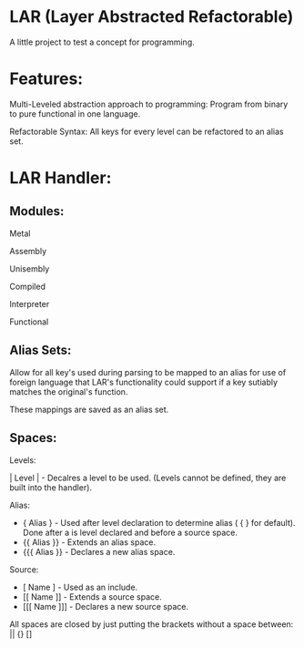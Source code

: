# LAR (Layer Abstracted Refactorable)
A little project to test a concept for programming.


# Features:

Multi-Leveled abstraction approach to programming: Program from binary to pure functional in one language.

Refactorable Syntax: All keys for every level can be refactored to an alias set.
# LAR Handler:

## Modules:
Metal

Assembly

Unisembly

Compiled

Interpreter

Functional


## Alias Sets:
Allow for all key's used during parsing to be mapped to an alias for use of foreign language that LAR's functionality could support if a key sutiably matches the original's function.

These mappings are saved as an alias set.

## Spaces:

Levels:

| Level | - Decalres a level to be used. (Levels cannot be defined, they are built into the handler).

Alias:

* { Alias } - Used after level declaration to determine alias ( { } for default). Done after a is level declared and before a source space.
* {{ Alias }} - Extends an alias space.
* {{{ Alias }} - Declares a new alias space.

Source:

* [ Name ] - Used as an include.
* [[ Name ]] - Extends a source space.
* [[[ Name ]]] - Declares a new source space.

All spaces are closed by just putting the brackets without a space between: || {} []
